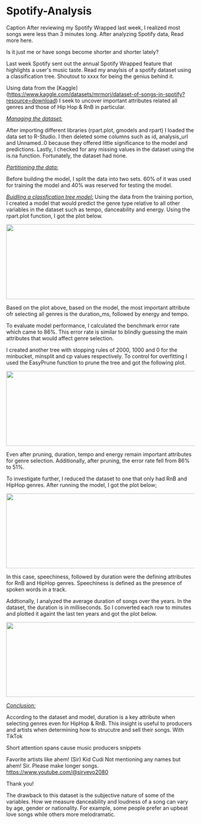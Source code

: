# Spotify-Analysis

Caption
After reviewing my Spotify Wrapped last week, I realized most songs were less than 3 minutes long. After analyzing Spotify data,  Read more here. 


Is it just me or have songs become shorter and shorter lately? 

Last week Spotify sent out the annual Spotify Wrapped feature that highlights a user's music taste. 
Read my anaylsis of a spotify dataset using a classification tree. Shoutout to xxxx for being the genius behind it.


Using data from the [Kaggle] (https://www.kaggle.com/datasets/mrmorj/dataset-of-songs-in-spotify?resource=download) I seek to uncover important attributes related all genres and those of Hip Hop & RnB in particular. 


<ins>*Managing the dataset:*</ins>

After importing different libraries (rpart.plot, gmodels and rpart) I loaded the data set to R-Studio. I then deleted some columns such as id, analysis_url and Unnamed..0 because they offered little significance to the model and predictions. Lastly, I checked for any missing values in the dataset using the is.na function. Fortunately, the dataset had none. 

<ins>*Partitioning the data:*</ins>

Before building the model, I split the data into two sets. 60% of it was used for training the model and 40% was reserved for testing the model. 

<ins>*Buidling a classfication tree model:*</ins>
Using the data from the training portion, I created a model that would predict the genre type relative to all other variables in the dataset such as tempo, danceability and energy. Using the rpart.plot function, I got the plot below. 


<p align="center">
  <img width="600" height="200" src="https://github.com/jackfrost68/Spotify_Analysis/blob/69576ed22747e9916ed78a6d6f4bacc70308b81e/Default%20Tree.jpeg">
</p>

Based on the plot above, based on the model, the most important attribute ofr selecting all genres is the duration_ms, followed by energy and tempo. 

To evaluate model performance, I calculated the benchmark error rate which came to 86%. This error rate is similar to blindly guessing the main attributes that would affect genre selection. 

I created another tree with stopping rules of 2000, 1000 and 0 for the minbucket, minsplit and cp values respectively. To control for overfitting I used the EasyPrune function to prune the tree and got the following plot. 

<p align="center">
  <img width="600" height="200" src="https://github.com/jackfrost68/Spotify_Analysis/blob/bc3e5b53bd1c80f377c7617ac00d4b93e98c7a5f/Tree%20after%20pruning.jpeg">
</p>


Even after pruning, duration, tempo and energy remain important attributes for genre selection. Additionally, after pruning, the error rate fell from 86% to 51%. 

To investigate further, I reduced the dataset to one that only had RnB and HipHop genres. After running the model, I got the plot below;

<p align="center">
  <img width="600" height="200" src="https://github.com/jackfrost68/Spotify_Analysis/blob/57f678bb30e428f3ee9d3c40a774d4d956048328/HipHop%20&%20RnB%20tree.jpeg">
</p>

In this case, speechiness, followed by duration were the defining attributes for RnB and HipHop genres. Speechiness is defined as the presence of spoken words in a track.

Addtionally, I analyzed the average duration of songs over the years. In the dataset, the duration is in milliseconds. So I converted each row to minutes and plotted it againt the last ten years and got the plot below. 

<p align="center">
  <img width="600" height="200" src="https://github.com/jackfrost68/Spotify_Analysis/blob/e1d554d1aeb205d79feb4d00499808b25c021caf/Avg%20Duration%20of%20songs%20over%20the%20years.png">
</p>



<ins>*Conclusion:*</ins>

According to the dataset and model, duration is a key attribute when selecting genres even for HipHop & RnB. This insight is useful to producers and artists when determining how to strucutre and sell their songs. With TikTok 


  Short attention spans cause music producers snippets 

Favorite artists like ahem! (Sir) Kid Cudi Not mentioning any names but ahem! Sir. Please make longer songs. https://www.youtube.com/@sirvevo2080

Thank you! 


The drawback to this dataset is the subjective nature of some of the variables. How we measure danceability and loudness of a song can vary by age, gender or nationality. For example, some people prefer an upbeat love songs while others more melodramatic. 
